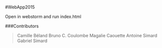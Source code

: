 #WebApp2015

Open in webstorm and run index.html

###Contributors

> Camille Béland
>Bruno C. Coulombe
>Magalie Caouette
>Antoine Simard
>Gabriel Simard
